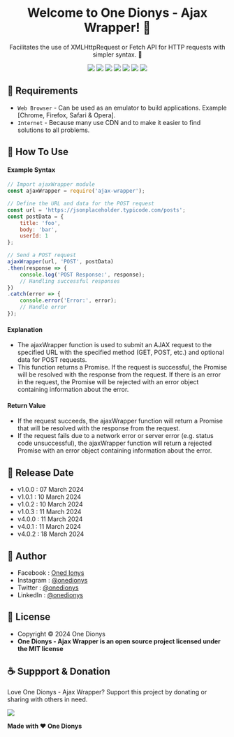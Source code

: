 <h1 align="center">Welcome to One Dionys - Ajax Wrapper! 👋 </h1>

<p align="center">Facilitates the use of XMLHttpRequest or Fetch API for HTTP requests with simpler syntax. 💖 </p>

<p align="center">
<img src="https://img.shields.io/github/contributors/onedionys/onedionys-ajax-wrapper?style=flat-square">
<img src="https://img.shields.io/github/issues/onedionys/onedionys-ajax-wrapper?style=flat-square">
<img src="https://img.shields.io/github/stars/onedionys/onedionys-ajax-wrapper?style=flat-square"> 
<img src="https://img.shields.io/github/forks/onedionys/onedionys-ajax-wrapper?style=flat-square">
<img src="https://img.shields.io/github/last-commit/onedionys/onedionys-ajax-wrapper.svg?style=flat-square">
<img src="https://img.shields.io/github/languages/code-size/onedionys/onedionys-ajax-wrapper?style=flat-square">
<img src="https://img.shields.io/github/license/onedionys/onedionys-ajax-wrapper?style=flat-square">
</p>

## 💾 Requirements

* `Web Browser` - Can be used as an emulator to build applications. Example [Chrome, Firefox, Safari & Opera].
* `Internet` - Because many use CDN and to make it easier to find solutions to all problems.

## 🎯 How To Use

#### Example Syntax

```javascript
// Import ajaxWrapper module
const ajaxWrapper = require('ajax-wrapper');

// Define the URL and data for the POST request
const url = 'https://jsonplaceholder.typicode.com/posts';
const postData = {
    title: 'foo',
    body: 'bar',
    userId: 1
};

// Send a POST request
ajaxWrapper(url, 'POST', postData)
.then(response => {
    console.log('POST Response:', response);
    // Handling successful responses
})
.catch(error => {
    console.error('Error:', error);
    // Handle error
});
```

#### Explanation

* The ajaxWrapper function is used to submit an AJAX request to the specified URL with the specified method (GET, POST, etc.) and optional data for POST requests.
* This function returns a Promise. If the request is successful, the Promise will be resolved with the response from the request. If there is an error in the request, the Promise will be rejected with an error object containing information about the error.

#### Return Value

* If the request succeeds, the ajaxWrapper function will return a Promise that will be resolved with the response from the request.
* If the request fails due to a network error or server error (e.g. status code unsuccessful), the ajaxWrapper function will return a rejected Promise with an error object containing information about the error.

## 📆 Release Date

* v1.0.0 : 07 March 2024
* v1.0.1 : 10 March 2024
* v1.0.2 : 10 March 2024
* v1.0.3 : 11 March 2024
* v4.0.0 : 11 March 2024
* v4.0.1 : 11 March 2024
* v4.0.2 : 18 March 2024

## 🧑 Author

* Facebook : <a href="https://www.facebook.com/theonedionys"> Oned Ionys</a>
* Instagram : <a href="https://www.instagram.com/onedionys/"> @onedionys</a>
* Twitter : <a href="https://twitter.com/onedionys"> @onedionys</a>
* LinkedIn :  <a href="https://www.linkedin.com/in/onedionys/"> @onedionys</a>

## 📝 License

* Copyright © 2024 One Dionys
* **One Dionys - Ajax Wrapper is an open source project licensed under the MIT license**

## ☕️ Suppport & Donation

Love One Dionys - Ajax Wrapper? Support this project by donating or sharing with others in need.

<a href="https://www.buymeacoffee.com/onedionys"><img src="https://img.shields.io/badge/Buy_Me_A_Coffee-FFDD00?style=for-the-badge&logo=buy-me-a-coffee&logoColor=black"/> </a>

**Made with ❤️ One Dionys**
